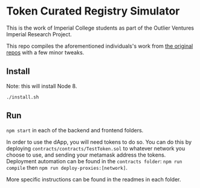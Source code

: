 # Token Curated Registry Simulator

This is the work of Imperial College students as part of the Outlier Ventures Imperial Research Project.

This repo compiles the aforementioned individuals's work from [the original repos](https://github.com/TCR-Simulator) with a few minor tweaks.

## Install

Note: this will install Node 8.

```
./install.sh
```

## Run

`npm start` in each of the backend and frontend folders.

In order to use the dApp, you will need tokens to do so. You can do this by deploying `contracts/contracts/TestToken.sol` to whatever network you choose to use, and sending your metamask address the tokens. Deployment automation can be found in the `contracts folder`: `npm run compile` then `npm run deploy-proxies:[network]`.

More specific instructions can be found in the readmes in each folder.

